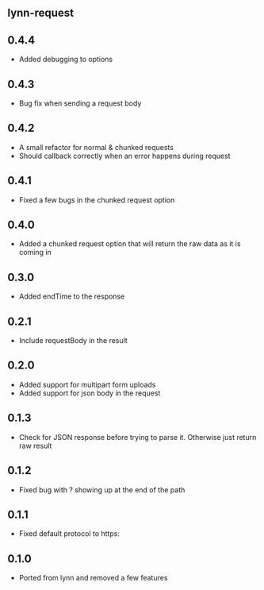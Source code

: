 ## lynn-request

## 0.4.4

- Added debugging to options

## 0.4.3

- Bug fix when sending a request body

## 0.4.2

- A small refactor for normal & chunked requests
- Should callback correctly when an error happens during request

## 0.4.1

- Fixed a few bugs in the chunked request option

## 0.4.0

- Added a chunked request option that will return the raw data as it is coming in

## 0.3.0

- Added endTime to the response

## 0.2.1

- Include requestBody in the result

## 0.2.0

- Added support for multipart form uploads
- Added support for json body in the request

## 0.1.3

- Check for JSON response before trying to parse it. Otherwise just return raw result

## 0.1.2

- Fixed bug with ? showing up at the end of the path

## 0.1.1

- Fixed default protocol to https:

## 0.1.0

- Ported from lynn and removed a few features
